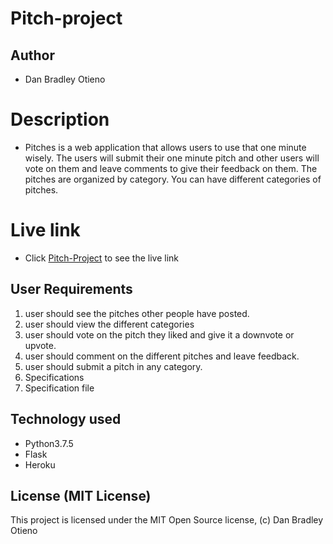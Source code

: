 # Pitch-project
## Author
* Dan Bradley Otieno
# Description

* Pitches is a web application that allows users to use that one minute wisely. The users will submit their one minute pitch and other users will vote on them and leave comments to give their feedback on them. The pitches are organized by category. You can have different categories of pitches.

# Live link
* Click <a href="pitch-p.herokuapp.com">Pitch-Project</a> to see the live link

## User Requirements
1. user should see the pitches other people have posted.
2. user should view the different categories
3. user should vote on the pitch they liked and give it a downvote or upvote.
4. user should comment on the different pitches and leave feedback.
5. user should submit a pitch in any category.
6. Specifications
7. Specification file


## Technology used
* Python3.7.5
* Flask
* Heroku

## License (MIT License)
This project is licensed under the MIT Open Source license, (c) Dan Bradley Otieno

